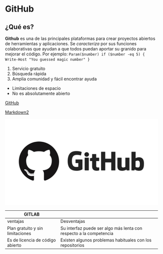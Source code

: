 # GitHub
## ¿Qué es?
**Github** es una de las principales plataformas para crear proyectos abiertos de herramientas y aplicaciones. Se *caracteriza* por sus funciones colaborativas que ayudan a que todos puedan aportar su granido para mejorar el código. Por ejemplo: 
`Param($number)
if ($number -eq 5)
{
  Write-Host "You guessed magic number"
}`

1. Servicio gratuito
2. Búsqueda rápida
3. Amplia comunidad y fácil encontrar ayuda
- Limitaciones de espacio
- No es absolutamente abierto

[GitHub](https://blog.desdelinux.net/github-vs-gitlab/)

[Markdown2](https://github.com/TniaCn/repo_IAW_Tania_Cantero/blob/main/markdown2)

![alt text](GitHub-logo-2-imagen.jpg)

| GITLAB | |
| ----------- | ----------- |
| ventajas | Desventajas |
| Plan gratuito y sin limitaciones | Su interfaz puede ser algo más lenta con respecto a la competencia |
| Es de licencia de código abierto | Existen algunos problemas habituales con los repositorios |
